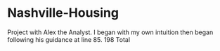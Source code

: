 # Nashville-Housing
Project with Alex the Analyst. I began with my own intuition then began following his guidance at line 85. 198 Total

